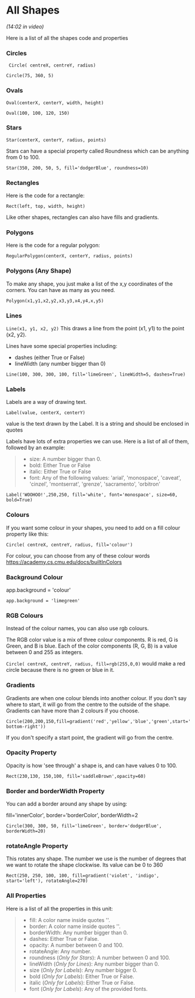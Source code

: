 # All Shapes
*(14:02 in video)*

Here is a list of all the shapes code and properties

### Circles
``` Circle( centreX, centreY, radius)```


```Circle(75, 360, 5) ```

### Ovals
```Oval(centerX, centerY, width, height)```

```Oval(100, 100, 120, 150)```
### Stars
```Star(centerX, centerY, radius, points)```

Stars can have a special property called Roundness which can be anything from 0 to 100.  

```Star(350, 200, 50, 5, fill='dodgerBlue', roundness=10)```
### Rectangles
Here is the code for a rectangle:

```Rect(left, top, width, height)```

Like other shapes, rectangles can also have fills and gradients.  

### Polygons
Here is the code for a regular polygon:

```RegularPolygon(centerX, centerY, radius, points)```
### Polygons (Any Shape)
To make any shape, you just make a list of the x,y coordinates of the corners. You can have as many as you need. 

```Polygon(x1,y1,x2,y2,x3,y3,x4,y4,x,y5)```
### Lines
```Line(x1, y1, x2, y2)```
This draws a line from the point (x1, y1) to the point (x2, y2). 

Lines have some special properties including: 

- dashes (either True or False)
- lineWidth (any number bigger than 0)
  
```Line(100, 300, 300, 100, fill='limeGreen', lineWidth=5, dashes=True)```
### Labels
Labels are a way of drawing text.

```Label(value, centerX, centerY)```

value is the text drawn by the Label. It is a string and should be enclosed in quotes

Labels have lots of extra properties we can use. Here is a list of all of them, followed by an example:

>-    size: A number bigger than 0.
>-    bold: Either True or False
>-    italic: Either True or False
>-    font: Any of the following values:  'arial', 'monospace', 'caveat', 'cinzel', 'montserrat', 'grenze',     'sacramento', 'orbitron'

```Label('WOOHOO!',250,250, fill='white', font='monospace', size=60, bold=True)```
### Colours
If you want some colour in your shapes, you need to add on a fill colour property like this:

```Circle( centreX, centreY, radius, fill='colour')```

For colour, you can choose from any of these colour words 
https://academy.cs.cmu.edu/docs/builtInColors 

### Background Colour
app.background = 'colour'

```app.background = 'limegreen'```
### RGB Colours
Instead of the colour names, you can also use rgb colours.

The RGB color value is a mix of three colour components. R is red, G is Green, and B is blue. Each of the color components (R, G, B) is a value between 0 and 255 as integers.

```Circle( centreX, centreY, radius, fill=rgb(255,0,0)```
would make a red circle because there is no green or blue in it. 

### Gradients
Gradients are when one colour blends into another colour.  If you don't say where to start, it will go from the centre to the outside of the shape. Gradients can have more than 2 colours if you choose.

```Circle(200,200,150,fill=gradient('red','yellow','blue','green',start='bottom-right'))```

If you don't specify a start point, the gradient will go from the centre.

### Opacity Property
Opacity is how 'see through' a shape is, and can have values 0 to 100.

```Rect(230,130, 150,100, fill='saddleBrown',opacity=60)```

### Border and borderWidth Property
You can add a border around any shape by using:

fill='innerColor', border='borderColor', borderWidth=2

```Circle(300, 300, 50, fill='limeGreen', border='dodgerBlue', borderWidth=20)```
 

### rotateAngle Property
This rotates any shape.  The number we use is the number of degrees that we want to rotate the shape clockwise.  Its value can be 0 to 360

```Rect(250, 250, 100, 100, fill=gradient('violet', 'indigo', start='left'), rotateAngle=270)```
### All Properties 
Here is a list of all the properties in this unit:

>-    fill: A color name inside quotes ''.
>-    border: A color name inside quotes ''.
>-    borderWidth: Any number bigger than 0.
>-    dashes: Either True or False.
>-    opacity: A number between 0 and 100.
>-    rotateAngle: Any number.
>-    roundness (*Only for Stars*): A number between 0 and 100.
>-    lineWidth (*Only for Lines*): Any number bigger than 0.
>-    size (*Only for Labels*): Any number bigger 0.
>-    bold (*Only for Labels*): Either True or False.
>-    italic (*Only for Labels*): Either True or False.
>-    font (*Only for Labels*): Any of the provided fonts. 


